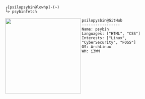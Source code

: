 ```
┌[psilopsybin@lowhp]-(~)
└> psybinfetch
```





<img align="left" width="240" height="240" src="https://github.com/user-attachments/assets/8902ff37-239e-4c88-9529-f5aa58c2b60d">

```
psilopysbin@GitHub
-----------------
Name: psybin
Languages: ["HTML", "CSS"]
Interests: ["Linux", "CyberSecurity", "FOSS"]
OS: ArchLinux
WM: i3WM
```
